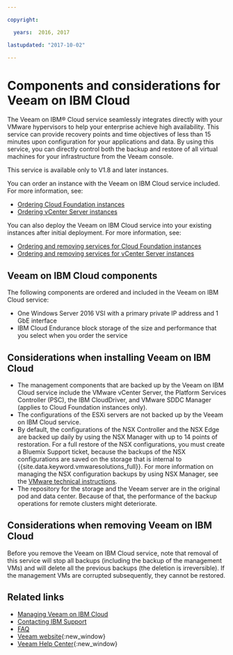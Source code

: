 ```yaml
---

copyright:

  years:  2016, 2017

lastupdated: "2017-10-02"

---
```


# Components and considerations for Veeam on IBM Cloud

The Veeam on IBM® Cloud service seamlessly integrates directly with your VMware hypervisors to help your enterprise achieve high availability. This service can provide recovery points and time objectives of less than 15 minutes upon configuration for your applications and data. By using this service, you can directly control both the backup and restore of all virtual machines for your infrastructure from the Veeam console.

This service is available only to V1.8 and later instances.

You can order an instance with the Veeam on IBM Cloud service included. For more information, see:
* [Ordering Cloud Foundation instances](../sddc/sd_orderinginstance.html)
* [Ordering vCenter Server instances](../vcenter/vc_orderinginstance.html)

You can also deploy the Veeam on IBM Cloud service into your existing instances after initial deployment. For more information, see:
* [Ordering and removing services for Cloud Foundation instances](../sddc/sd_addingremovingservices.html)
* [Ordering and removing services for vCenter Server instances](../vcenter/vc_addingremovingservices.html)

## Veeam on IBM Cloud components

The following components are ordered and included in the Veeam on IBM Cloud service:
* One Windows Server 2016 VSI with a primary private IP address and 1 GbE interface
* IBM Cloud Endurance block storage of the size and performance that you select when you order the service

## Considerations when installing Veeam on IBM Cloud

* The management components that are backed up by the Veeam on IBM Cloud service include the VMware vCenter Server, the Platform Services Controller (PSC), the IBM CloudDriver, and VMware SDDC Manager (applies to Cloud Foundation instances only).
* The configurations of the ESXi servers are not backed up by the Veeam on IBM Cloud service.
* By default, the configurations of the NSX Controller and the NSX Edge are backed up daily by using the NSX Manager with up to 14 points of restoration. For a full restore of the NSX configurations, you must create a Bluemix Support ticket, because the backups of the NSX configurations are saved on the storage that is internal to {{site.data.keyword.vmwaresolutions_full}}. For more information on managing the NSX configuration backups by using NSX Manager, see the [VMware technical instructions](https://pubs.vmware.com/NSX-6/index.jsp#com.vmware.nsx.admin.doc/GUID-72EFCAB1-0B10-4007-A44C-09D38CD960D3.html).
* The repository for the storage and the Veeam server are in the original pod and data center. Because of that, the performance of the backup operations for remote clusters might deteriorate.

## Considerations when removing Veeam on IBM Cloud

Before you remove the Veeam on IBM Cloud service, note that removal of this service will stop all backups (including the backup of the management VMs) and will delete all the previous backups (the deletion is irreversible). If the management VMs are corrupted subsequently, they cannot be restored.

## Related links

* [Managing Veeam on IBM Cloud](managingveeam.html)
* [Contacting IBM Support](../vmonic/trbl_support.html)
* [FAQ](../vmonic/faq.html)
* [Veeam website](https://www.veeam.com/){:new_window}
* [Veeam Help Center](https://www.veeam.com/documentation-guides-datasheets.html){:new_window}
